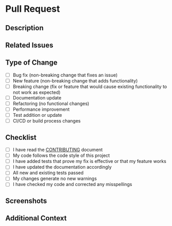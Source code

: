# Pull Request

## Description

<!-- Provide a clear and concise description of the changes in this PR -->

## Related Issues

<!-- Link any related issues using the format: Fixes #123, Addresses #456 -->

## Type of Change

<!-- Mark the appropriate option with an "x" -->

- [ ] Bug fix (non-breaking change that fixes an issue)
- [ ] New feature (non-breaking change that adds functionality)
- [ ] Breaking change (fix or feature that would cause existing functionality to not work as expected)
- [ ] Documentation update
- [ ] Refactoring (no functional changes)
- [ ] Performance improvement
- [ ] Test addition or update
- [ ] CI/CD or build process changes

## Checklist

<!-- Mark items with an "x" once completed -->

- [ ] I have read the [CONTRIBUTING](../CONTRIBUTING.md) document
- [ ] My code follows the code style of this project
- [ ] I have added tests that prove my fix is effective or that my feature works
- [ ] I have updated the documentation accordingly
- [ ] All new and existing tests passed
- [ ] My changes generate no new warnings
- [ ] I have checked my code and corrected any misspellings

## Screenshots

<!-- If applicable, add screenshots to help explain your changes -->

## Additional Context

<!-- Add any other context about the PR here -->
